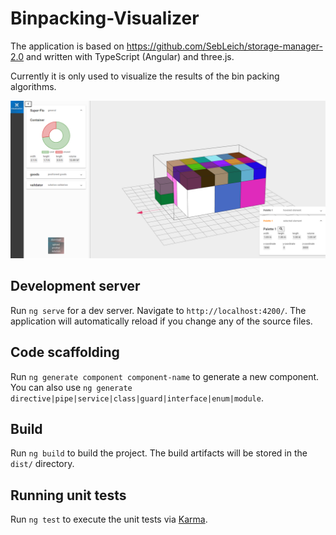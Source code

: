 # Binpacking-Visualizer

The application is based on https://github.com/SebLeich/storage-manager-2.0 and written with TypeScript (Angular) and three.js.

Currently it is only used to visualize the results of the bin packing algorithms.

![](./doc/screenshot.png)

## Development server

Run `ng serve` for a dev server. Navigate to `http://localhost:4200/`. The application will automatically reload if you change any of the source files.

## Code scaffolding

Run `ng generate component component-name` to generate a new component. You can also use `ng generate directive|pipe|service|class|guard|interface|enum|module`.

## Build

Run `ng build` to build the project. The build artifacts will be stored in the `dist/` directory.

## Running unit tests

Run `ng test` to execute the unit tests via [Karma](https://karma-runner.github.io).

